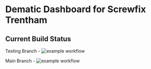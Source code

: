 # Dematic Dashboard for Screwfix Trentham

## Current Build Status

Testing Branch - ![example workflow](http://10.4.5.227:3080/dematic/screwfix-trentham-plctodb/actions/workflows/gitea-ci.yaml/badge.svg?branch=testing)

Main Branch - ![example workflow](http://10.4.5.227:3080/dematic/screwfix-trentham-plctodb/actions/workflows/gitea-ci.yaml/badge.svg?branch=master)

